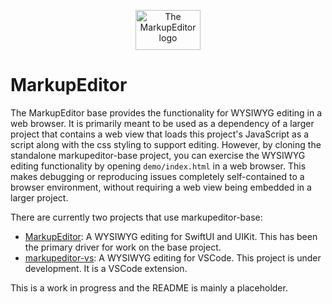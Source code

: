 <p align="center">
    <picture>
            <source media="(prefers-color-scheme: dark)" srcset="https://github.com/user-attachments/assets/cb8a06a1-28ff-4aab-8e67-cf0572344e16">
            <source media="(prefers-color-scheme: light)" srcset="https://github.com/user-attachments/assets/67104f81-055f-43f5-bf4f-b7655eecb2bb">
            <img alt="The MarkupEditor logo" src="https://github.com/user-attachments/assets/67104f81-055f-43f5-bf4f-b7655eecb2bb" width="104px" height="64px" >
    </picture>
</p>

# MarkupEditor

The MarkupEditor base provides the functionality for WYSIWYG editing in a web browser. It is primarily meant to be used as a dependency of a larger project that contains a web view that loads this project's JavaScript as a script along with the css styling to support editing. However, by cloning the standalone markupeditor-base project, you can exercise the WYSIWYG editing functionality by opening `demo/index.html` in a web browser. This makes debugging or reproducing issues completely self-contained to a browser environment, without requiring a web view being embedded in a larger project.

There are currently two projects that use markupeditor-base:

* [MarkupEditor](https://github.com/stevengharris/MarkupEditor): A WYSIWYG editing for SwiftUI and UIKit. This has been the primary driver for work on the base project.
* [markupeditor-vs](https://github.com/stevengharris/): A WYSIWYG editing for VSCode. This project is under development. It is a VSCode extension.

This is a work in progress and the README is mainly a placeholder.